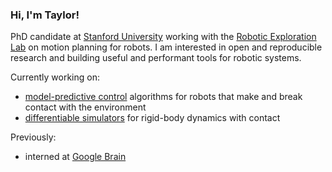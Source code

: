 ### Hi, I'm Taylor!

PhD candidate at [Stanford University](https://www.stanford.edu/) working with the [Robotic Exploration Lab](https://roboticexplorationlab.org/) on motion planning for robots. I am interested in open and reproducible research and building useful and performant tools for robotic systems. 

Currently working on:
- [model-predictive control](https://github.com/thowell/ContactImplicitMPC.jl) algorithms for robots that make and break contact with the environment
- [differentiable simulators](https://github.com/thowell/RoboDojo.jl) for rigid-body dynamics with contact

Previously:
- interned at [Google Brain](https://research.google/teams/brain/robotics/)
<!--
**thowell/thowell** is a ✨ _special_ ✨ repository because its `README.md` (this file) appears on your GitHub profile.

Here are some ideas to get you started:

- 🔭 I’m currently working on ...
- 🌱 I’m currently learning ...
- 👯 I’m looking to collaborate on ...
- 🤔 I’m looking for help with ...
- 💬 Ask me about ...
- 📫 How to reach me: ...
- 😄 Pronouns: ...
- ⚡ Fun fact: ...
-->
